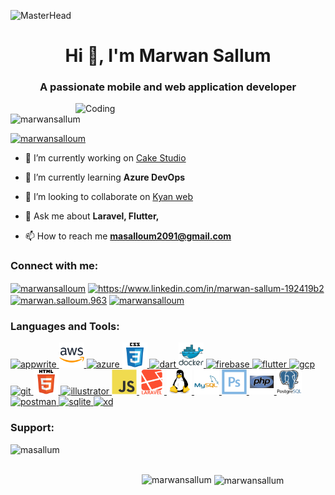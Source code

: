 ![MasterHead](https://raw.githubusercontent.com/PolarBearGG/PolarBearGG/master/web-developer.gif)
<h1 align="center">Hi 👋, I'm Marwan Sallum</h1>
<h3 align="center">A passionate mobile and web application developer</h3>
<img align="right" alt="Coding" width="400" src="https://cdn.dribbble.com/users/1187278/screenshots/16762086/media/10ba6161c70f3edd67f34e229b62b852.gif">

<p align="left"> <img src="https://komarev.com/ghpvc/?username=marwansallum&label=Profile%20views&color=0e75b6&style=flat" alt="marwansallum" /> </p>

<p align="left"> <a href="https://twitter.com/marwansalloum" target="blank"><img src="https://img.shields.io/twitter/follow/marwansalloum?logo=twitter&style=for-the-badge" alt="marwansalloum" /></a> </p>

- 🔭 I’m currently working on [Cake Studio](https://github.com/MarwanSallum/cake-studio)

- 🌱 I’m currently learning **Azure DevOps**

- 👯 I’m looking to collaborate on [Kyan web](https://github.com/MarwanSallum/kyan-web)

- 💬 Ask me about **Laravel, Flutter,**

- 📫 How to reach me **masalloum2091@gmail.com**

<h3 align="left">Connect with me:</h3>
<p align="left">
<a href="https://twitter.com/marwansalloum" target="blank"><img align="center" src="https://raw.githubusercontent.com/rahuldkjain/github-profile-readme-generator/master/src/images/icons/Social/twitter.svg" alt="marwansalloum" height="30" width="40" /></a>
<a href="https://linkedin.com/in/https://www.linkedin.com/in/marwan-sallum-192419b2" target="blank"><img align="center" src="https://raw.githubusercontent.com/rahuldkjain/github-profile-readme-generator/master/src/images/icons/Social/linked-in-alt.svg" alt="https://www.linkedin.com/in/marwan-sallum-192419b2" height="30" width="40" /></a>
<a href="https://fb.com/marwan.salloum.963" target="blank"><img align="center" src="https://raw.githubusercontent.com/rahuldkjain/github-profile-readme-generator/master/src/images/icons/Social/facebook.svg" alt="marwan.salloum.963" height="30" width="40" /></a>
<a href="https://instagram.com/marwansalloum" target="blank"><img align="center" src="https://raw.githubusercontent.com/rahuldkjain/github-profile-readme-generator/master/src/images/icons/Social/instagram.svg" alt="marwansalloum" height="30" width="40" /></a>
</p>

<h3 align="left">Languages and Tools:</h3>
<p align="left"> <a href="https://appwrite.io" target="_blank" rel="noreferrer"> <img src="https://www.vectorlogo.zone/logos/appwriteio/appwriteio-icon.svg" alt="appwrite" width="40" height="40"/> </a> <a href="https://aws.amazon.com" target="_blank" rel="noreferrer"> <img src="https://raw.githubusercontent.com/devicons/devicon/master/icons/amazonwebservices/amazonwebservices-original-wordmark.svg" alt="aws" width="40" height="40"/> </a> <a href="https://azure.microsoft.com/en-in/" target="_blank" rel="noreferrer"> <img src="https://www.vectorlogo.zone/logos/microsoft_azure/microsoft_azure-icon.svg" alt="azure" width="40" height="40"/> </a> <a href="https://www.w3schools.com/css/" target="_blank" rel="noreferrer"> <img src="https://raw.githubusercontent.com/devicons/devicon/master/icons/css3/css3-original-wordmark.svg" alt="css3" width="40" height="40"/> </a> <a href="https://dart.dev" target="_blank" rel="noreferrer"> <img src="https://www.vectorlogo.zone/logos/dartlang/dartlang-icon.svg" alt="dart" width="40" height="40"/> </a> <a href="https://www.docker.com/" target="_blank" rel="noreferrer"> <img src="https://raw.githubusercontent.com/devicons/devicon/master/icons/docker/docker-original-wordmark.svg" alt="docker" width="40" height="40"/> </a> <a href="https://firebase.google.com/" target="_blank" rel="noreferrer"> <img src="https://www.vectorlogo.zone/logos/firebase/firebase-icon.svg" alt="firebase" width="40" height="40"/> </a> <a href="https://flutter.dev" target="_blank" rel="noreferrer"> <img src="https://www.vectorlogo.zone/logos/flutterio/flutterio-icon.svg" alt="flutter" width="40" height="40"/> </a> <a href="https://cloud.google.com" target="_blank" rel="noreferrer"> <img src="https://www.vectorlogo.zone/logos/google_cloud/google_cloud-icon.svg" alt="gcp" width="40" height="40"/> </a> <a href="https://git-scm.com/" target="_blank" rel="noreferrer"> <img src="https://www.vectorlogo.zone/logos/git-scm/git-scm-icon.svg" alt="git" width="40" height="40"/> </a> <a href="https://www.w3.org/html/" target="_blank" rel="noreferrer"> <img src="https://raw.githubusercontent.com/devicons/devicon/master/icons/html5/html5-original-wordmark.svg" alt="html5" width="40" height="40"/> </a> <a href="https://www.adobe.com/in/products/illustrator.html" target="_blank" rel="noreferrer"> <img src="https://www.vectorlogo.zone/logos/adobe_illustrator/adobe_illustrator-icon.svg" alt="illustrator" width="40" height="40"/> </a> <a href="https://developer.mozilla.org/en-US/docs/Web/JavaScript" target="_blank" rel="noreferrer"> <img src="https://raw.githubusercontent.com/devicons/devicon/master/icons/javascript/javascript-original.svg" alt="javascript" width="40" height="40"/> </a> <a href="https://laravel.com/" target="_blank" rel="noreferrer"> <img src="https://raw.githubusercontent.com/devicons/devicon/master/icons/laravel/laravel-plain-wordmark.svg" alt="laravel" width="40" height="40"/> </a> <a href="https://www.linux.org/" target="_blank" rel="noreferrer"> <img src="https://raw.githubusercontent.com/devicons/devicon/master/icons/linux/linux-original.svg" alt="linux" width="40" height="40"/> </a> <a href="https://www.mysql.com/" target="_blank" rel="noreferrer"> <img src="https://raw.githubusercontent.com/devicons/devicon/master/icons/mysql/mysql-original-wordmark.svg" alt="mysql" width="40" height="40"/> </a> <a href="https://www.photoshop.com/en" target="_blank" rel="noreferrer"> <img src="https://raw.githubusercontent.com/devicons/devicon/master/icons/photoshop/photoshop-line.svg" alt="photoshop" width="40" height="40"/> </a> <a href="https://www.php.net" target="_blank" rel="noreferrer"> <img src="https://raw.githubusercontent.com/devicons/devicon/master/icons/php/php-original.svg" alt="php" width="40" height="40"/> </a> <a href="https://www.postgresql.org" target="_blank" rel="noreferrer"> <img src="https://raw.githubusercontent.com/devicons/devicon/master/icons/postgresql/postgresql-original-wordmark.svg" alt="postgresql" width="40" height="40"/> </a> <a href="https://postman.com" target="_blank" rel="noreferrer"> <img src="https://www.vectorlogo.zone/logos/getpostman/getpostman-icon.svg" alt="postman" width="40" height="40"/> </a> <a href="https://www.sqlite.org/" target="_blank" rel="noreferrer"> <img src="https://www.vectorlogo.zone/logos/sqlite/sqlite-icon.svg" alt="sqlite" width="40" height="40"/> </a> <a href="https://www.adobe.com/products/xd.html" target="_blank" rel="noreferrer"> <img src="https://cdn.worldvectorlogo.com/logos/adobe-xd.svg" alt="xd" width="40" height="40"/> </a> </p>

<h3 align="left">Support:</h3>
<p><a href="https://www.buymeacoffee.com/masallum"> <img align="left" src="https://cdn.buymeacoffee.com/buttons/v2/default-yellow.png" height="50" width="210" alt="masallum" /></a></p><br><br>


<p><img align="left" src="https://github-readme-stats.vercel.app/api/top-langs?username=marwansallum&show_icons=true&locale=en&layout=compact" alt="marwansallum" /></p>

<p>&nbsp;<img align="center" src="https://github-readme-stats.vercel.app/api?username=marwansallum&show_icons=true&locale=en" alt="marwansallum" /></p>
